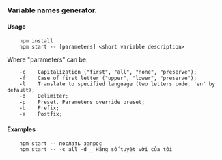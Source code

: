 ### Variable names generator.

#### Usage
```
    npm install 
    npm start -- [parameters] <short variable description>
```

Where "parameters" can be:
```
    -c    Capitalization ("first", "all", "none", "preserve");
    -f    Case of first letter ("upper", "lower", "preserve");
    -l    Translate to specified language (two letters code, 'en' by default);
    -d    Delimiter;
    -p    Preset. Parameters override preset;
    -b    Prefix;
    -a    Postfix;
```
    
#### Examples
```
    npm start -- послать запрос   
    npm start -- -c all -d _ Hằng số tuyệt vời của tôi 
```
